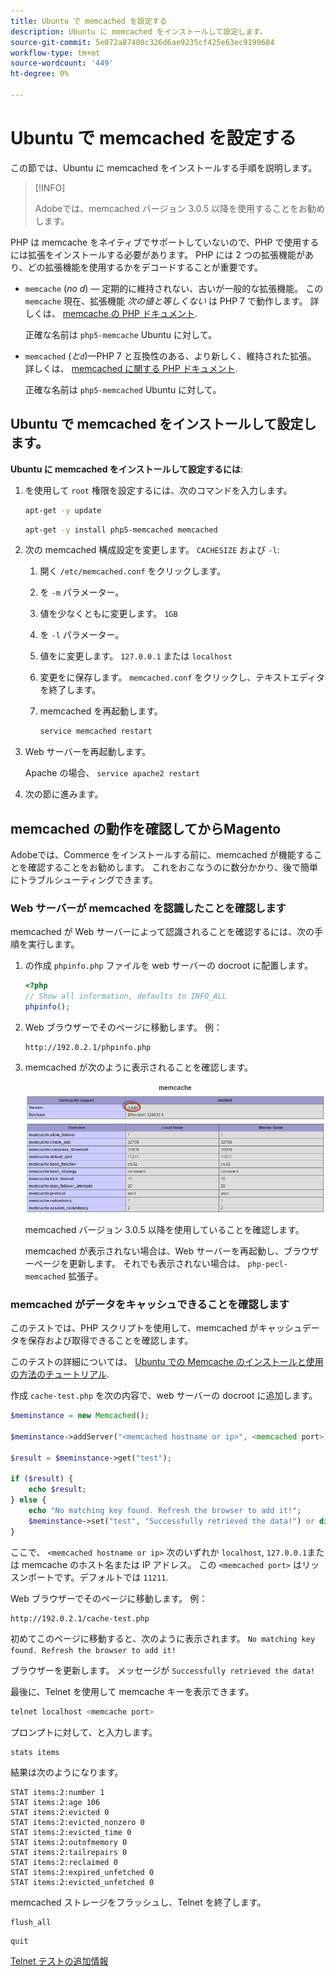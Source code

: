 ```yaml
---
title: Ubuntu で memcached を設定する
description: Ubuntu に memcached をインストールして設定します。
source-git-commit: 5e072a87480c326d6ae9235cf425e63ec9199684
workflow-type: tm+mt
source-wordcount: '449'
ht-degree: 0%

---
```



# Ubuntu で memcached を設定する

この節では、Ubuntu に memcached をインストールする手順を説明します。

>[!INFO]
>
>Adobeでは、memcached バージョン 3.0.5 以降を使用することをお勧めします。

PHP は memcache をネイティブでサポートしていないので、PHP で使用するには拡張をインストールする必要があります。 PHP には 2 つの拡張機能があり、どの拡張機能を使用するかをデコードすることが重要です。

- `memcache` (_no d_) — 定期的に維持されない、古いが一般的な拡張機能。
この `memcache` 現在、拡張機能 _次の値と等しくない_ は PHP 7 で動作します。 詳しくは、 [memcache の PHP ドキュメント](https://www.php.net/manual/en/book.memcache.php).

   正確な名前は `php5-memcache` Ubuntu に対して。

- `memcached` (_と`d`_)—PHP 7 と互換性のある、より新しく、維持された拡張。 詳しくは、 [memcached に関する PHP ドキュメント](https://www.php.net/manual/en/book.memcached.php).

   正確な名前は `php5-memcached` Ubuntu に対して。

## Ubuntu で memcached をインストールして設定します。

**Ubuntu に memcached をインストールして設定するには**:

1. を使用して `root` 権限を設定するには、次のコマンドを入力します。

   ```bash
   apt-get -y update
   ```

   ```bash
   apt-get -y install php5-memcached memcached
   ```

1. 次の memcached 構成設定を変更します。 `CACHESIZE` および `-l`:

   1. 開く `/etc/memcached.conf` をクリックします。
   1. を `-m` パラメーター。
   1. 値を少なくともに変更します。 `1GB`
   1. を `-l` パラメーター。
   1. 値をに変更します。 `127.0.0.1` または `localhost`
   1. 変更をに保存します。 `memcached.conf` をクリックし、テキストエディタを終了します。
   1. memcached を再起動します。

      ```bash
      service memcached restart
      ```

1. Web サーバーを再起動します。

   Apache の場合、 `service apache2 restart`

1. 次の節に進みます。

## memcached の動作を確認してからMagento

Adobeでは、Commerce をインストールする前に、memcached が機能することを確認することをお勧めします。 これをおこなうのに数分かかり、後で簡単にトラブルシューティングできます。

### Web サーバーが memcached を認識したことを確認します

memcached が Web サーバーによって認識されることを確認するには、次の手順を実行します。

1. の作成 `phpinfo.php` ファイルを web サーバーの docroot に配置します。

   ```php
   <?php
   // Show all information, defaults to INFO_ALL
   phpinfo();
   ```

1. Web ブラウザーでそのページに移動します。 例：

   ```http
   http://192.0.2.1/phpinfo.php
   ```

1. memcached が次のように表示されることを確認します。

   ![memcached が Web サーバーによって認識されたことを確認](../../assets/configuration/memcache.png)

   memcached バージョン 3.0.5 以降を使用していることを確認します。

   memcached が表示されない場合は、Web サーバーを再起動し、ブラウザーページを更新します。 それでも表示されない場合は、 `php-pecl-memcached` 拡張子。

### memcached がデータをキャッシュできることを確認します

このテストでは、PHP スクリプトを使用して、memcached がキャッシュデータを保存および取得できることを確認します。

このテストの詳細については、 [Ubuntu での Memcache のインストールと使用の方法のチュートリアル](https://www.digitalocean.com/community/tutorials/how-to-install-and-use-memcache-on-ubuntu-14-04).

作成 `cache-test.php` を次の内容で、web サーバーの docroot に追加します。

```php
$meminstance = new Memcached();

$meminstance->addServer("<memcached hostname or ip>", <memcached port>);

$result = $meminstance->get("test");

if ($result) {
    echo $result;
} else {
    echo "No matching key found. Refresh the browser to add it!";
    $meminstance->set("test", "Successfully retrieved the data!") or die("Could not save anything to memcached...");
}
```

ここで、 `<memcached hostname or ip>` 次のいずれか `localhost`, `127.0.0.1`または memcache のホスト名または IP アドレス。 この `<memcached port>` はリッスンポートです。デフォルトでは `11211`.

Web ブラウザーでそのページに移動します。 例：

```http
http://192.0.2.1/cache-test.php
```

初めてこのページに移動すると、次のように表示されます。 `No matching key found. Refresh the browser to add it!`

ブラウザーを更新します。 メッセージが `Successfully retrieved the data!`

最後に、Telnet を使用して memcache キーを表示できます。

```bash
telnet localhost <memcache port>
```

プロンプトに対して、と入力します。

```shell
stats items
```

結果は次のようになります。

```terminal
STAT items:2:number 1
STAT items:2:age 106
STAT items:2:evicted 0
STAT items:2:evicted_nonzero 0
STAT items:2:evicted_time 0
STAT items:2:outofmemory 0
STAT items:2:tailrepairs 0
STAT items:2:reclaimed 0
STAT items:2:expired_unfetched 0
STAT items:2:evicted_unfetched 0
```

memcached ストレージをフラッシュし、Telnet を終了します。

```shell
flush_all
```

```shell
quit
```

[Telnet テストの追加情報](https://darkcoding.net/software/memcached-list-all-keys/)
